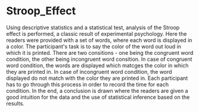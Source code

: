 # Stroop_Effect
Using descriptive statistics and a statistical test, analysis of the Stroop effect is performed, a classic result of experimental psychology. Here the readers were provided with a set of words, where each word is displayed in a color. The participant's task is to say the color of the word out loud in which it is printed. There are two consitions - one being the congruent word condition, the other being incongruent word consition. In case of congruent word condition, the words are displayed which matcges the color in which they are printed in. In case of incongruent word condition, the word displayed do not match with the color they are printed in. Each participant has to go through this process in order to record the time for each condition. 
In the end, a conclusion is drawn where the readers are given a good intuition for the data and the use of statistical inference based on the results. 
